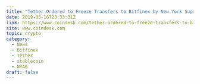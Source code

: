 ```yaml
---
title: "Tether Ordered to Freeze Transfers to Bitfinex by New York Supreme Court"
date: 2019-05-16T23:33:31Z
link: https://www.coindesk.com/tether-ordered-to-freeze-transfers-to-bitfinex-by-new-york-supreme-court?utm_medium=RSS&utm_source=hune
site: www.coindesk.com
topic: crypto
category:
  - News
  - Bitfinex
  - Tether
  - stablecoin
  - NYAG
draft: false
---
```

